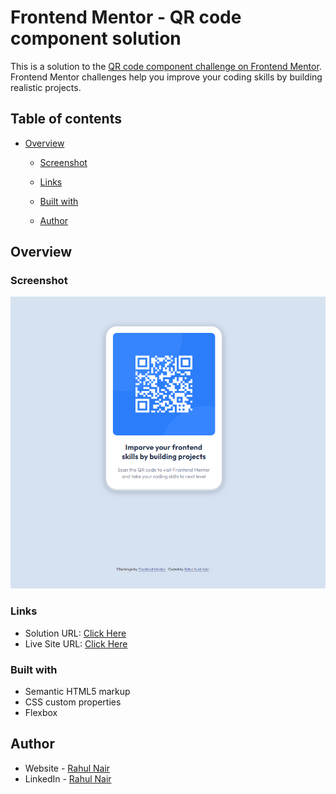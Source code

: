 # Frontend Mentor - QR code component solution

This is a solution to the [QR code component challenge on Frontend Mentor](https://www.frontendmentor.io/challenges/qr-code-component-iux_sIO_H). Frontend Mentor challenges help you improve your coding skills by building realistic projects.

## Table of contents

- [Overview](#overview)

  - [Screenshot](#screenshot)
  - [Links](#links)

  - [Built with](#built-with)

  - [Author](#author)

## Overview

### Screenshot

![Alt text](image-1.png)

### Links

- Solution URL: [Click Here](https://github.com/Rahulnair1234/Frontend-Mentor-Sites/tree/main/qr-code)
- Live Site URL: [Click Here](https://rahulnair1234.github.io/Frontend-Mentor-Sites/qr-code/)

### Built with

- Semantic HTML5 markup
- CSS custom properties
- Flexbox

## Author

- Website - [Rahul Nair](https://rahul-nair-portfolio-site.web.app/)
- LinkedIn - [Rahul Nair](www.linkedin.com/in/rahul-nair-66a189228)
